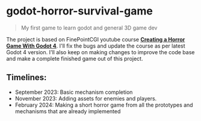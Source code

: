 # godot-horror-survival-game

> My first game to learn godot and general 3D game dev

The project is based on FinePointCGI youtube course **[Creating a Horror Game With Godot 4](https://www.youtube.com/@FinePointCGI)**. I'll fix the bugs and update the course as per latest Godot 4 version. I'll also keep on making changes to improve the code base and make a complete finished game out of this project.

## Timelines:

 - September 2023: Basic mechanism completion 
 - November 2023: Adding assets for enemies and players. 
 - February 2024: Making a short horror game from all the prototypes and mechanisms that are already implemented

